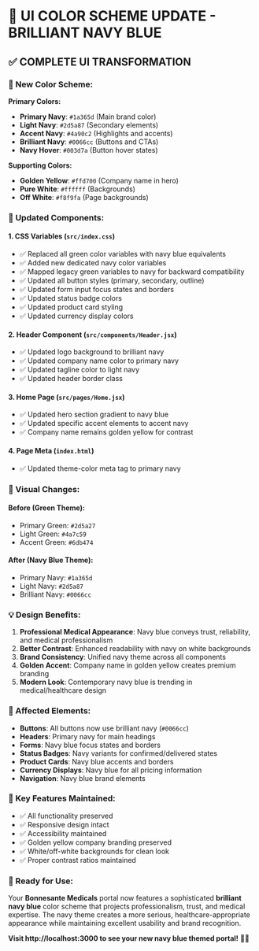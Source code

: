 # 🎨 UI COLOR SCHEME UPDATE - BRILLIANT NAVY BLUE

## ✅ **COMPLETE UI TRANSFORMATION**

### **🎨 New Color Scheme:**

**Primary Colors:**
- **Primary Navy**: `#1a365d` (Main brand color)
- **Light Navy**: `#2d5a87` (Secondary elements)
- **Accent Navy**: `#4a90c2` (Highlights and accents)
- **Brilliant Navy**: `#0066cc` (Buttons and CTAs)
- **Navy Hover**: `#003d7a` (Button hover states)

**Supporting Colors:**
- **Golden Yellow**: `#ffd700` (Company name in hero)
- **Pure White**: `#ffffff` (Backgrounds)
- **Off White**: `#f8f9fa` (Page backgrounds)

### **🔧 Updated Components:**

#### **1. CSS Variables (`src/index.css`)**
- ✅ Replaced all green color variables with navy blue equivalents
- ✅ Added new dedicated navy color variables
- ✅ Mapped legacy green variables to navy for backward compatibility
- ✅ Updated all button styles (primary, secondary, outline)
- ✅ Updated form input focus states and borders
- ✅ Updated status badge colors
- ✅ Updated product card styling
- ✅ Updated currency display colors

#### **2. Header Component (`src/components/Header.jsx`)**
- ✅ Updated logo background to brilliant navy
- ✅ Updated company name color to primary navy
- ✅ Updated tagline color to light navy
- ✅ Updated header border class

#### **3. Home Page (`src/pages/Home.jsx`)**
- ✅ Updated hero section gradient to navy blue
- ✅ Updated specific accent elements to accent navy
- ✅ Company name remains golden yellow for contrast

#### **4. Page Meta (`index.html`)**
- ✅ Updated theme-color meta tag to primary navy

### **🎨 Visual Changes:**

#### **Before (Green Theme):**
- Primary Green: `#2d5a27`
- Light Green: `#4a7c59`
- Accent Green: `#6db474`

#### **After (Navy Blue Theme):**
- Primary Navy: `#1a365d`
- Light Navy: `#2d5a87`
- Brilliant Navy: `#0066cc`

### **💡 Design Benefits:**

1. **Professional Medical Appearance**: Navy blue conveys trust, reliability, and medical professionalism
2. **Better Contrast**: Enhanced readability with navy on white backgrounds
3. **Brand Consistency**: Unified navy theme across all components
4. **Golden Accent**: Company name in golden yellow creates premium branding
5. **Modern Look**: Contemporary navy blue is trending in medical/healthcare design

### **🎯 Affected Elements:**

- **Buttons**: All buttons now use brilliant navy (`#0066cc`)
- **Headers**: Primary navy for main headings
- **Forms**: Navy blue focus states and borders
- **Status Badges**: Navy variants for confirmed/delivered states
- **Product Cards**: Navy blue accents and borders
- **Currency Displays**: Navy blue for all pricing information
- **Navigation**: Navy blue brand elements

### **🌟 Key Features Maintained:**

- ✅ All functionality preserved
- ✅ Responsive design intact
- ✅ Accessibility maintained
- ✅ Golden yellow company branding preserved
- ✅ White/off-white backgrounds for clean look
- ✅ Proper contrast ratios maintained

### **🚀 Ready for Use:**

Your **Bonnesante Medicals** portal now features a sophisticated **brilliant navy blue** color scheme that projects professionalism, trust, and medical expertise. The navy theme creates a more serious, healthcare-appropriate appearance while maintaining excellent usability and brand recognition.

**Visit http://localhost:3000 to see your new navy blue themed portal!** 🚀💙
